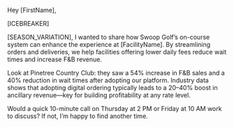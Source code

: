 Hey [FirstName],

[ICEBREAKER]

[SEASON_VARIATION], I wanted to share how Swoop Golf’s on-course system can enhance the experience at [FacilityName]. By streamlining orders and deliveries, we help facilities offering lower daily fees reduce wait times and increase F&B revenue.

Look at Pinetree Country Club: they saw a 54% increase in F&B sales and a 40% reduction in wait times after adopting our platform. Industry data shows that adopting digital ordering typically leads to a 20–40% boost in ancillary revenue—key for building profitability at any rate level.

Would a quick 10-minute call on Thursday at 2 PM or Friday at 10 AM work to discuss? If not, I’m happy to find another time.